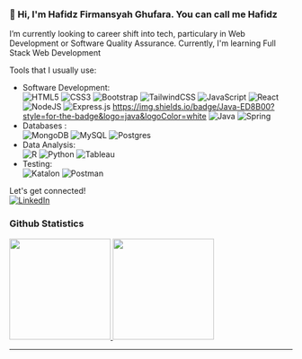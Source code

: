 ### 👋 Hi, I'm Hafidz Firmansyah Ghufara. You can call me Hafidz
 
I’m currently looking to career shift into tech, particulary in Web Development or Software Quality Assurance.
Currently, I'm learning Full Stack Web Development

Tools that I usually use:  
- Software Development: <br>
![HTML5](https://img.shields.io/badge/html5-%23E34F26.svg?style=for-the-badge&logo=html5&logoColor=white) ![CSS3](https://img.shields.io/badge/css3-%231572B6.svg?style=for-the-badge&logo=css3&logoColor=white) ![Bootstrap](https://img.shields.io/badge/bootstrap-%23563D7C.svg?style=for-the-badge&logo=bootstrap&logoColor=white) ![TailwindCSS](https://img.shields.io/badge/tailwindcss-%2338B2AC.svg?style=for-the-badge&logo=tailwind-css&logoColor=white) ![JavaScript](https://img.shields.io/badge/javascript-%23323330.svg?style=for-the-badge&logo=javascript&logoColor=%23F7DF1E) ![React](https://img.shields.io/badge/react-%2320232a.svg?style=for-the-badge&logo=react&logoColor=%2361DAFB) ![NodeJS](https://img.shields.io/badge/node.js-6DA55F?style=for-the-badge&logo=node.js&logoColor=white) ![Express.js](https://img.shields.io/badge/express.js-%23404d59.svg?style=for-the-badge&logo=express&logoColor=%2361DAFB) https://img.shields.io/badge/Java-ED8B00?style=for-the-badge&logo=java&logoColor=white ![Java](https://img.shields.io/badge/java-%23ED8B00.svg?style=for-the-badge&logo=java&logoColor=white) ![Spring](https://img.shields.io/badge/spring-%236DB33F.svg?style=for-the-badge&logo=spring&logoColor=white)
- Databases : <br> 
![MongoDB](https://img.shields.io/badge/MongoDB-%234ea94b.svg?style=for-the-badge&logo=mongodb&logoColor=white) ![MySQL](https://img.shields.io/badge/mysql-%2300f.svg?style=for-the-badge&logo=mysql&logoColor=white) ![Postgres](https://img.shields.io/badge/postgres-%23316192.svg?style=for-the-badge&logo=postgresql&logoColor=white)
- Data Analysis: <br>
![R](https://img.shields.io/badge/r-%23276DC3.svg?style=for-the-badge&logo=r&logoColor=white) ![Python](https://img.shields.io/badge/python-3670A0?style=for-the-badge&logo=python&logoColor=ffdd54) ![Tableau](https://img.shields.io/badge/Tableau-E97627?style=for-the-badge&logo=Tableau&logoColor=white)
- Testing: <br>
![Katalon][katalon] ![Postman](https://img.shields.io/badge/Postman-FF6C37?style=for-the-badge&logo=postman&logoColor=white)

Let's get connected! <br>
[![LinkedIn](https://img.shields.io/badge/linkedin-%230077B5.svg?style=for-the-badge&logo=linkedin&logoColor=white)](https://www.linkedin.com/in/hafidzfg/)

### Github Statistics
<p align="left">
<a href="https://github.com/hafidzfg">
  <img height="180em" src="https://github-readme-stats-eight-theta.vercel.app/api?username=hafidzfg&show_icons=true&theme=algolia&include_all_commits=true&count_private=true"/>
  <img height="180em" src="https://github-readme-stats-eight-theta.vercel.app/api/top-langs/?username=hafidzfg&layout=compact&langs_count=8&theme=algolia"/>
</a>
</p>

---
[katalon]: https://img.shields.io/badge/Katalon-green.svg?logo=data%3Aimage%2Fpng%3Bbase64%2CiVBORw0KGgoAAAANSUhEUgAAABAAAAAQCAMAAAAoLQ9TAAAABGdBTUEAALGPC%2FxhBQAAACBjSFJNAAB6JgAAgIQAAPoAAACA6AAAdTAAAOpgAAA6mAAAF3CculE8AAABCFBMVEUAAAAjqK0ApNyayTyayTxitFQAod8Amd2dxDuayjyayjyXxjlstkUAoN%2Bbyjybyzwfqb2Zyjyayj2qqlWayjycyz6ZyTuayjyV1UCYyjx0wGUAktuTyEVBrpIAot9gunoAoeAAod%2BAw1kJqNYAod8Aod8An9%2BayT1Vu4gAoN8Aod8Av7%2BayzwAoN4AoN9yuUQAmeYAod8Aod8An9%2BJw0CbyzsAoOAAod8Aod8Aod%2BayjwHotU%2BrYZrtkYYprxstkVZsmACotwCod18wlwxq5lFs5ZotUsOpMsSps2TyENNsHFqvW57vEJut0SVyD2HwkB1ukOZyjxttkWRxj6Bv0GYyTyXyTz%2F%2F%2F%2F6hripAAAAOXRSTlMA%2FlFRq%2FzmDw3j8Rv8j5Fr%2Ff3KA%2FsxiuEMTeMH%2Fj%2FKqpKQ9Dj8%2FTj8Ws3RBIlWcfwK3vUg%2B0pL7qC5Kt8zAAAAAWJLR0RXfQrZHwAAAAd0SU1FB%2BIHCgkuFrrHq68AAACoSURBVBjTNY9VEsJQEAQXDRLc3d2dhwV3t%2FsfhcxLmL%2FumqnaJQ1DtES6EaInwxjCKJjMYIuVxAmv2Oy84CASpzMIpwvs9shCmi8YW67AXh9BSGvGNnzgJ0Vsd%2FsDOBBUhXQ88UKI%2FuLMORz5i8sVHI3FBVXceCGRZClF3B%2FgdCbLcnmI5wtcKJbk88oVWbz5oFrjH9SJGh%2FlhGYLot2h7hfpEfUHyPAHP4Ar%2FEeAif8AAAAldEVYdGRhdGU6Y3JlYXRlADIwMTgtMDctMTBUMDk6NDY6MjIrMDA6MDDhSia%2BAAAAJXRFWHRkYXRlOm1vZGlmeQAyMDE4LTA3LTEwVDA5OjQ2OjIyKzAwOjAwkBeeAgAAAABJRU5ErkJggg%3D%3D&style=for-the-badge&logoColor=white
